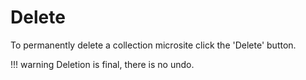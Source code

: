 # Delete

To permanently delete a collection microsite click the 'Delete' button.

!!! warning
    Deletion is final, there is no undo.

